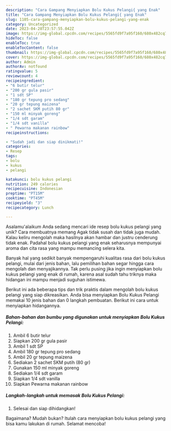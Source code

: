 ```yaml
---
description: "Cara Gampang Menyiapkan Bolu Kukus Pelangi{ yang Enak"
title: "Cara Gampang Menyiapkan Bolu Kukus Pelangi{ yang Enak"
slug: 1105-cara-gampang-menyiapkan-bolu-kukus-pelangi-yang-enak
category: Uncategorized
date: 2023-04-28T23:57:55.042Z
image: https://img-global.cpcdn.com/recipes/5565fd9f7a95f160/680x482cq70/bolu-kukus-pelangi-foto-resep-utama.jpg
hideToc: false
enableToc: true
enableTocContent: false
thumbnail: https://img-global.cpcdn.com/recipes/5565fd9f7a95f160/680x482cq70/bolu-kukus-pelangi-foto-resep-utama.jpg
cover: https://img-global.cpcdn.com/recipes/5565fd9f7a95f160/680x482cq70/bolu-kukus-pelangi-foto-resep-utama.jpg
author: Admin
authorAv: notfound
ratingvalue: 5
reviewcount: 4
recipeingredient:
- "6 butir telur"
- "200 gr gula pasir"
- "1 sdt SP"
- "180 gr tepung pro sedang"
- "20 gr tepung maizena"
- "2 sachet SKM putih 80 gr"
- "150 ml minyak goreng"
- "1/4 sdt garam"
- "1/4 sdt vanilla"
- " Pewarna makanan rainbow"
recipeinstructions:

- "Sudah jadi dan siap dinikmati!"
categories:
- Resep
tags:
- bolu
- kukus
- pelangi

katakunci: bolu kukus pelangi 
nutrition: 249 calories
recipecuisine: Indonesian
preptime: "PT15M"
cooktime: "PT45M"
recipeyield: "3"
recipecategory: Lunch

---
```



Asalamu'alaikum Anda sedang mencari ide resep bolu kukus pelangi yang unik? Cara membuatnya memang Agak tidak susah dan tidak juga mudah. Kalau keliru mengolah maka hasilnya akan hambar dan justru cenderung tidak enak. Padahal bolu kukus pelangi yang enak seharusnya mempunyai aroma dan cita rasa yang mampu memancing selera kita.




Banyak hal yang sedikit banyak mempengaruhi kualitas rasa dari bolu kukus pelangi, mulai dari jenis bahan, lalu pemilihan bahan segar hingga cara mengolah dan menyajikannya. Tak perlu pusing jika ingin menyiapkan bolu kukus pelangi yang enak di rumah, karena asal sudah tahu triknya maka hidangan ini mampu menjadi suguhan istimewa.


Berikut ini ada beberapa tips dan trik praktis dalam mengolah bolu kukus pelangi yang siap dikreasikan. Anda bisa menyiapkan Bolu Kukus Pelangi memakai 10 jenis bahan dan 0 langkah pembuatan. Berikut ini cara untuk menyiapkan hidangannya.

<!--inarticleads1-->

##### Bahan-bahan dan bumbu yang digunakan untuk menyiapkan Bolu Kukus Pelangi:

1. Ambil 6 butir telur
1. Siapkan 200 gr gula pasir
1. Ambil 1 sdt SP
1. Ambil 180 gr tepung pro sedang
1. Ambil 20 gr tepung maizena
1. Sediakan 2 sachet SKM putih (80 gr)
1. Gunakan 150 ml minyak goreng
1. Sediakan 1/4 sdt garam
1. Siapkan 1/4 sdt vanilla
1. Siapkan  Pewarna makanan rainbow




<!--inarticleads2-->

##### Langkah-langkah untuk memasak Bolu Kukus Pelangi:


1. Selesai dan siap dihidangkan!



Bagaimana? Mudah bukan? Itulah cara menyiapkan bolu kukus pelangi yang bisa kamu lakukan di rumah. Selamat mencoba!
